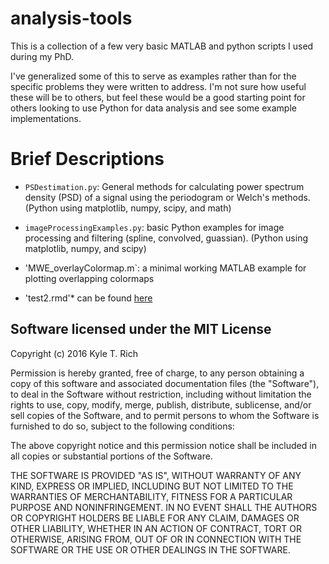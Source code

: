 
analysis-tools
==================
This is a collection of a few very basic MATLAB and python scripts I used during my PhD. 

I've generalized some of this to serve as examples rather than for the specific problems they were written to address. I'm not sure how useful these will be to others, but feel these would be a good starting point for others looking to use Python for data analysis and see some example implementations. 

Brief Descriptions
==================
* `PSDestimation.py`:  General methods for calculating power spectrum density (PSD) of a signal using the periodogram or Welch's methods. (Python using matplotlib, numpy, scipy, and math)  
  
* `imageProcessingExamples.py`: basic Python examples for image processing and filtering (spline, convolved, guassian). (Python using matplotlib, numpy, and scipy)  

* 'MWE_overlayColormap.m`: a minimal working MATLAB example for plotting overlapping colormaps

* 'test2.rmd'* can be found [here](http://htmlpreview.github.io/?https://raw.githubusercontent.com/richkylet/analysis-tools/gh-pages/test.nb.html) 

Software licensed under the MIT License
------------
Copyright (c) 2016 Kyle T. Rich

Permission is hereby granted, free of charge, to any person obtaining a copy of this software and associated documentation files (the "Software"), to deal in the Software without restriction, including without limitation the rights to use, copy, modify, merge, publish, distribute, sublicense, and/or sell copies of the Software, and to permit persons to whom the Software is furnished to do so, subject to the following conditions:

The above copyright notice and this permission notice shall be included in all copies or substantial portions of the Software.

THE SOFTWARE IS PROVIDED "AS IS", WITHOUT WARRANTY OF ANY KIND, EXPRESS OR IMPLIED, INCLUDING BUT NOT LIMITED TO THE WARRANTIES OF MERCHANTABILITY, FITNESS FOR A PARTICULAR PURPOSE AND NONINFRINGEMENT. IN NO EVENT SHALL THE AUTHORS OR COPYRIGHT HOLDERS BE LIABLE FOR ANY CLAIM, DAMAGES OR OTHER LIABILITY, WHETHER IN AN ACTION OF CONTRACT, TORT OR OTHERWISE, ARISING FROM, OUT OF OR IN CONNECTION WITH THE SOFTWARE OR THE USE OR OTHER DEALINGS IN THE SOFTWARE.
